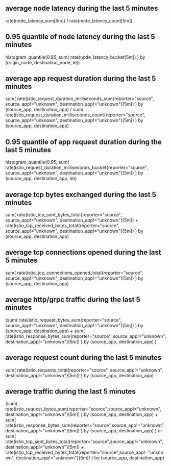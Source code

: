 ## average node latency during the last 5 minutes
rate(node_latency_sum[5m]) / rate(node_latency_count[5m])

## 0.95 quantile of node latency during the last 5 minutes
histogram_quantile(0.95, sum(
    rate(node_latency_bucket[5m])
) by (origin_node, destination_node, le))

## average app request duration during the last 5 minutes
sum(
    rate(istio_request_duration_milliseconds_sum{reporter="source", source_app!="unknown", destination_app!="unknown"}[5m])
) by (source_app, destination_app) / 
sum(
    rate(istio_request_duration_milliseconds_count{reporter="source", source_app!="unknown", destination_app!="unknown"}[5m])
) by (source_app, destination_app)

## 0.95 quantile of app request duration during the last 5 minutes
histogram_quantile(0.95, sum(
    rate(istio_request_duration_milliseconds_bucket{reporter="source", source_app!="unknown", destination_app!="unknown"}[5m])
) by (source_app, destination_app, le))

## average tcp bytes exchanged during the last 5 minutes
sum(
    rate(istio_tcp_sent_bytes_total{reporter="source", source_app!="unknown", destination_app!="unknown"}[5m]) 
    + 
    rate(istio_tcp_received_bytes_total{reporter="source", source_app!="unknown", destination_app!="unknown"}[5m])
) by (source_app, destination_app)

## average tcp connections opened during the last 5 minutes
sum(
    rate(istio_tcp_connections_opened_total{reporter="source", source_app!="unknown", destination_app!="unknown"}[5m]) 
) by (source_app, destination_app)

## average http/grpc traffic during the last 5 minutes
(sum(
    rate(istio_request_bytes_sum{reporter="source", source_app!="unknown", destination_app!="unknown"}[5m])
) by (source_app, destination_app)
+
sum(
    rate(istio_response_bytes_sum{reporter="source", source_app!="unknown", destination_app!="unknown"}[5m])
) by (source_app, destination_app)
)

## average request count during the last 5 minutes
sum(
    rate(istio_requests_total{reporter="source", source_app!="unknown", destination_app!="unknown"}[5m])
) by (source_app, destination_app)

## average traffic during the last 5 minutes
(sum(
    rate(istio_request_bytes_sum{reporter="source",source_app!="unknown", destination_app!="unknown"}[5m])
) by (source_app, destination_app)
+
sum(
    rate(istio_response_bytes_sum{reporter="source",source_app!="unknown", destination_app!="unknown"}[5m])
) by (source_app, destination_app)
)
or 
sum(
    rate(istio_tcp_sent_bytes_total{reporter="source",source_app!="unknown", destination_app!="unknown"}[5m]) 
    + 
    rate(istio_tcp_received_bytes_total{reporter="source",source_app!="unknown", destination_app!="unknown"}[5m])
) by (source_app, destination_app)